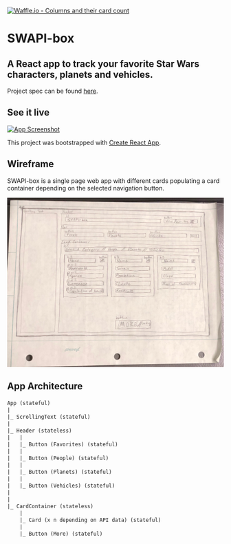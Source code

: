 [![Waffle.io - Columns and their card count](https://badge.waffle.io/colehart/swapibox.svg?columns=all)](https://waffle.io/colehart/swapibox)

# SWAPI-box
## A React app to track your favorite Star Wars characters, planets and vehicles.

Project spec can be found [here](http://frontend.turing.io/projects/swapi-box.html).

## See it live
[![App Screenshot](./src/assets/images/swapibox-recording.gif "App Screenshot")](https://colehart.github.io/swapibox/)

This project was bootstrapped with [Create React App](https://github.com/facebook/create-react-app).

## Wireframe
SWAPI-box is a single page web app with different cards populating a card container depending on the selected navigation button.

![App wireframe](./src/assets/images/swapibox_wireframe.jpg "App Wireframe")

## App Architecture

```
App (stateful)
|
|_ ScrollingText (stateful)
|
|_ Header (stateless)
|   |
|   |_ Button (Favorites) (stateful)
|   |
|   |_ Button (People) (stateful)
|   |
|   |_ Button (Planets) (stateful)
|   |
|   |_ Button (Vehicles) (stateful)
|
|
|_ CardContainer (stateless)
    |
    |_ Card (x n depending on API data) (stateful)
    |
    |_ Button (More) (stateful)
```
